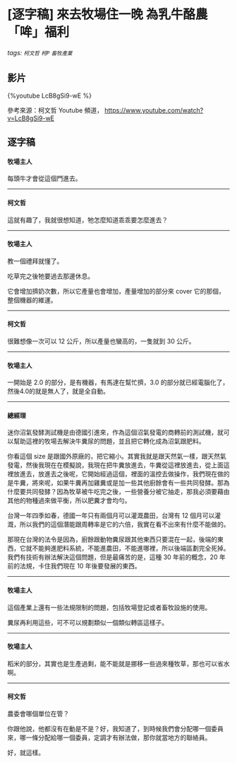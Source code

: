 # [逐字稿] 來去牧場住一晚 為乳牛酪農「哞」福利

###### tags: `柯文哲` `柯P` `畜牧產業`

## 影片

{%youtube LcB8gSi9-wE %}

參考來源：柯文哲 Youtube 頻道， https://www.youtube.com/watch?v=LcB8gSi9-wE


## 逐字稿

#### 牧場主人

每頭牛才會從這個門進去。

---

#### 柯文哲

這就有趣了，我就很想知道，牠怎麼知道乖乖要怎麼進去？

---

#### 牧場主人

教一個禮拜就懂了。

吃草完之後牠要過去那邊休息。

它會增加擠奶次數，所以它產量也會增加，產量增加的部分來 cover 它的那個，整個機器的維運。

---

#### 柯文哲

很難想像一次可以 12 公斤，所以產量也蠻高的，一隻就到 30 公斤。

---

#### 牧場主人

一開始是 2.0 的部分，是有機器，有馬達在幫忙擠，3.0 的部分就已經電腦化了，然後4.0的就是無人了，就是全自動。

---

#### 總經理

迷你沼氣發酵測試機是由德國引進來，作為這個沼氣發電的商轉前的測試機，就可以幫助這裡的牧場去解決牛糞尿的問題，並且把它轉化成為沼氣跟肥料。

你看這個 size 是跟國外原廠的，把它縮小。其實我就是跟天然氣一樣，跟天然氣發電，然後我現在在模擬說，我現在把牛糞放進去，牛糞從這裡放進去，從上面這裡放進去，放進去之後呢，它開始經過這個，裡面的溫控去做操作，我們現在做的是牛糞，將來呢，如果牛糞再加雞糞或是加一些其他廚餘會有一些共同發酵。那為什麼要共同發酵？因為牧草被牛吃完之後，一些營養分被它抽走，那我必須要藉由其他的物種過來做平衡，所以肥糞才會均勻。

台灣一年四季如春，德國一年只有兩個月可以灌溉農田，台灣有 12 個月可以灌溉，所以我們的這個潛能跟周轉率是它的六倍，我實在看不出來有什麼不能做的。

那現在台灣的法令是因為，廚餘跟動物糞尿跟其他東西只要混在一起，後端的東西，它就不能夠進肥料系統，不能進農田，不能進哪裡，所以後端區劃完全死掉。我們有技術有辦法解決這個問題，但是最痛苦的是，這種 30 年前的概念，20 年前的法規，卡住我們現在 10 年後要發展的東西。

---

#### 牧場主人

這個產業上還有一些法規限制的問題，包括牧場登記或者畜牧設施的使用。

糞尿再利用這些，可不可以規劃類似一個類似轉區這樣子。

---

#### 牧場主人

稻米的部分，其實也是生產過剩，能不能就是挪移一些過來種牧草，那也可以省水啊。

---

#### 柯文哲

農委會哪個單位在管？

你跟他說，他都沒有在動是不是？好，我知道了，到時候我們會分配哪一個委員來，哪一條分配給哪一個委員，定調才有辦法做，那你就當地方的聯絡員。

好，就這樣。
